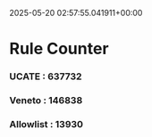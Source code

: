 2025-05-20 02:57:55.041911+00:00
# Rule Counter 
 ### UCATE : 637732

 ### Veneto : 146838

 ### Allowlist : 13930